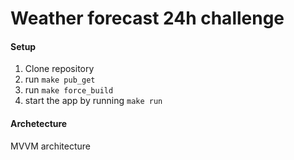 # Weather forecast 24h challenge

#### Setup
1. Clone repository
2. run `make pub_get`
3. run `make force_build`
3. start the app by running `make run`


#### Archetecture
MVVM architecture 
